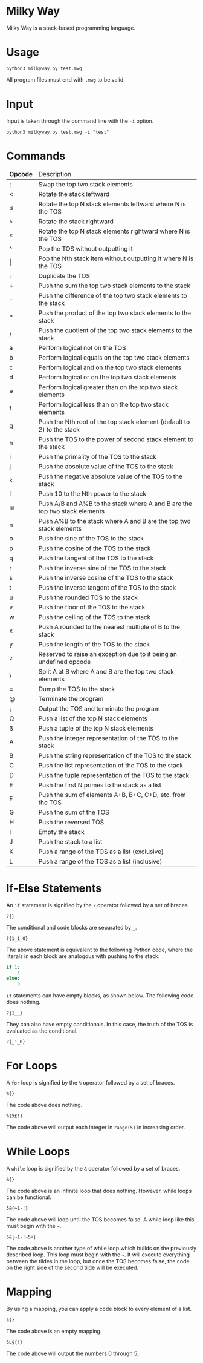# Milky Way
Milky Way is a stack-based programming language.

# Usage

```
python3 milkyway.py test.mwg
```

All program files must end with `.mwg` to be valid.

# Input

Input is taken through the command line with the `-i` option.

```
python3 milkyway.py test.mwg -i "test"
```

# Commands

<table>
    <thead>
        <tr>
            <td><b>Opcode</td>
            <td>Description</td>
        </tr>
    </thead>
    <tbody>
        <tr>
            <td>;</td>
            <td>Swap the top two stack elements</td>
        </tr>
        <tr>
            <td><</td>
            <td>Rotate the stack leftward</td>
        </tr>
        <tr>
            <td>≤</td>
            <td>Rotate the top N stack elements leftward where N is the TOS</td>
        </tr>
        <tr>
            <td>></td>
            <td>Rotate the stack rightward</td>
        </tr>
        <tr>
            <td>≥</td>
            <td>Rotate the top N stack elements rightward where N is the TOS</td>
        </tr>
        <tr>
            <td>^</td>
            <td>Pop the TOS without outputting it</td>
        </tr>
        <tr>
            <td>|</td>
            <td>Pop the Nth stack item without outputting it where N is the TOS</td>
        </tr>
        <tr>
            <td>:</td>
            <td>Duplicate the TOS</td>
        </tr>
        <tr>
            <td>+</td>
            <td>Push the sum the top two stack elements to the stack</td>
        </tr>
        <tr>
            <td>-</td>
            <td>Push the difference of the top two stack elements to the stack</td>
        </tr>
        <tr>
            <td>*</td>
            <td>Push the product of the top two stack elements to the stack</td>
        </tr>
        <tr>
            <td>/</td>
            <td>Push the quotient of the top two stack elements to the stack</td>
        </tr>
        <tr>
            <td>a</td>
            <td>Perform logical not on the TOS</td>
        </tr>
        <tr>
            <td>b</td>
            <td>Perform logical equals on the top two stack elements</td>
        </tr>
        <tr>
            <td>c</td>
            <td>Perform logical and on the top two stack elements</td>
        </tr>
        <tr>
            <td>d</td>
            <td>Perform logical or on the top two stack elements</td>
        </tr>
        <tr>
            <td>e</td>
            <td>Perform logical greater than on the top two stack elements</td>
        </tr>
        <tr>
            <td>f</td>
            <td>Perform logical less than on the top two stack elements</td>
        </tr>
        <tr>
            <td>g</td>
            <td>Push the Nth root of the top stack element (default to 2) to the stack</td>
        </tr>
        <tr>
            <td>h</td>
            <td>Push the TOS to the power of second stack element to the stack</td>
        </tr>
        <tr>
            <td>i</td>
            <td>Push the primality of the TOS to the stack</td>
        </tr>
        <tr>
            <td>j</td>
            <td>Push the absolute value of the TOS to the stack</td>
        </tr>
        <tr>
            <td>k</td>
            <td>Push the negative absolute value of the TOS to the stack</td>
        </tr>
        <tr>
            <td>l</td>
            <td>Push 10 to the Nth power to the stack</td>
        </tr>
        <tr>
            <td>m</td>
            <td>Push A/B and A%B to the stack where A and B are the top two stack elements</td>
        </tr>
        <tr>
            <td>n</td>
            <td>Push A%B to the stack where A and B are the top two stack elements</td>
        </tr>
        <tr>
            <td>o</td>
            <td>Push the sine of the TOS to the stack</td>
        </tr>
        <tr>
            <td>p</td>
            <td>Push the cosine of the TOS to the stack</td>
        </tr>
        <tr>
            <td>q</td>
            <td>Push the tangent of the TOS to the stack</td>
        </tr>
        <tr>
            <td>r</td>
            <td>Push the inverse sine of the TOS to the stack</td>
        </tr>
        <tr>
            <td>s</td>
            <td>Push the inverse cosine of the TOS to the stack</td>
        </tr>
        <tr>
            <td>t</td>
            <td>Push the inverse tangent of the TOS to the stack</td>
        </tr>
        <tr>
            <td>u</td>
            <td>Push the rounded TOS to the stack</td>
        </tr>
        <tr>
            <td>v</td>
            <td>Push the floor of the TOS to the stack</td>
        </tr>
        <tr>
            <td>w</td>
            <td>Push the ceiling of the TOS to the stack</td>
        </tr>
        <tr>
            <td>x</td>
            <td>Push A rounded to the nearest multiple of B to the stack</td>
        </tr>
        <tr>
            <td>y</td>
            <td>Push the length of the TOS to the stack</td>
        </tr>
        <tr>
            <td>z</td>
            <td>Reserved to raise an exception due to it being an undefined opcode</td>
        </tr>
        <tr>
            <td>\</td>
            <td>Split A at B where A and B are the top two stack elements</td>
        </tr>
        <tr>
            <td>=</td>
            <td>Dump the TOS to the stack</td>
        </tr>
        <tr>
            <td>@</td>
            <td>Terminate the program</td>
        </tr>
        <tr>
            <td>¡</td>
            <td>Output the TOS and terminate the program</td>
        </tr>
        <tr>
            <td>Ω</td>
            <td>Push a list of the top N stack elements</td>
        </tr>
        <tr>
            <td>ß</td>
            <td>Push a tuple of the top N stack elements</td>
        </tr>
        <tr>
            <td>A</td>
            <td>Push the integer representation of the TOS to the stack</td>
        </tr>
        <tr>
            <td>B</td>
            <td>Push the string representation of the TOS to the stack</td>
        </tr>
        <tr>
            <td>C</td>
            <td>Push the list representation of the TOS to the stack</td>
        </tr>
        <tr>
            <td>D</td>
            <td>Push the tuple representation of the TOS to the stack</td>
        </tr>
        <tr>
            <td>E</td>
            <td>Push the first N primes to the stack as a list</td>
        </tr>
        <tr>
            <td>F</td>
            <td>Push the sum of elements A+B, B+C, C+D, etc. from the TOS</td>
        </tr>
        <tr>
            <td>G</td>
            <td>Push the sum of the TOS</td>
        </tr>
        <tr>
            <td>H</td>
            <td>Push the reversed TOS</td>
        </tr>
        <tr>
            <td>I</td>
            <td>Empty the stack</td>
        </tr>
        <tr>
            <td>J</td>
            <td>Push the stack to a list</td>
        </tr>
        <tr>
            <td>K</td>
            <td>Push a range of the TOS as a list (exclusive)</td>
        </tr>
        <tr>
            <td>L</td>
            <td>Push a range of the TOS as a list (inclusive)</td>
        </tr>
    </tbody>
</table>

# If-Else Statements

An `if` statement is signified by the `?` operator followed by a set of braces.

```
?{}
```

The conditional and code blocks are separated by `_`.

```
?{1_1_0}
```

The above statement is equivalent to the following Python code, where the literals in each block are analogous with pushing to the stack.

```python
if 1:
	1
else:
	0
```

`if` statements can have empty blocks, as shown below. The following code does nothing.

```
?{1__}
```

They can also have empty conditionals. In this case, the truth of the TOS is evaluated as the conditional.

```
?{_1_0}
```

# For Loops

A `for` loop is signified by the `%` operator followed by a set of braces.

```
%{}
```

The code above does nothing.

```
%{5£!}
```

The code above will output each integer in `range(5)` in increasing order.

# While Loops

A `while` loop is signified by the `&` operator followed by a set of braces.

```
&{}
```

The code above is an infinite loop that does nothing. However, while loops can be functional.

```
5&{~1-!}
```

The code above will loop until the TOS becomes false. A while loop like this must begin with the `~`.

```
5&{~1-!~5+}
```

The code above is another type of while loop which builds on the previously described loop. This loop must begin with the `~`. It will execute everything between the tildes in the loop, but once the TOS becomes false, the code on the right side of the second tilde will be executed.

# Mapping

By using a mapping, you can apply a code block to every element of a list.

```
§{}
```

The code above is an empty mapping.

```
5L§{!}
```

The code above will output the numbers 0 through 5.